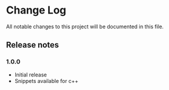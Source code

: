 # Change Log

All notable changes to this project will be documented in this file.

## Release notes

### 1.0.0

- Initial release
- Snippets available for c++